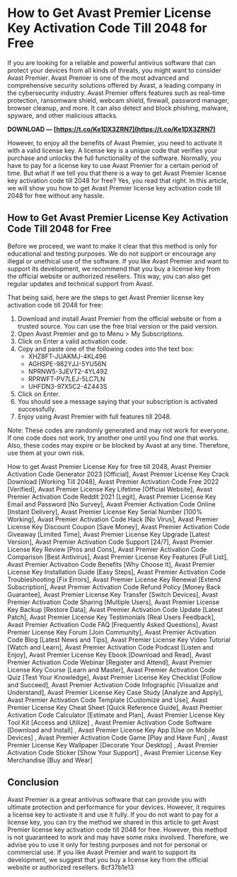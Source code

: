 # How to Get Avast Premier License Key Activation Code Till 2048 for Free
 
If you are looking for a reliable and powerful antivirus software that can protect your devices from all kinds of threats, you might want to consider Avast Premier. Avast Premier is one of the most advanced and comprehensive security solutions offered by Avast, a leading company in the cybersecurity industry. Avast Premier offers features such as real-time protection, ransomware shield, webcam shield, firewall, password manager, browser cleanup, and more. It can also detect and block phishing, malware, spyware, and other malicious attacks.
 
**DOWNLOAD — [https://t.co/Ke1DX3ZRN7](https://t.co/Ke1DX3ZRN7)**


 
However, to enjoy all the benefits of Avast Premier, you need to activate it with a valid license key. A license key is a unique code that verifies your purchase and unlocks the full functionality of the software. Normally, you have to pay for a license key to use Avast Premier for a certain period of time. But what if we tell you that there is a way to get Avast Premier license key activation code till 2048 for free? Yes, you read that right. In this article, we will show you how to get Avast Premier license key activation code till 2048 for free without any hassle.
 
## How to Get Avast Premier License Key Activation Code Till 2048 for Free
 
Before we proceed, we want to make it clear that this method is only for educational and testing purposes. We do not support or encourage any illegal or unethical use of the software. If you like Avast Premier and want to support its development, we recommend that you buy a license key from the official website or authorized resellers. This way, you can also get regular updates and technical support from Avast.
 
That being said, here are the steps to get Avast Premier license key activation code till 2048 for free:
 
1. Download and install Avast Premier from the official website or from a trusted source. You can use the free trial version or the paid version.
2. Open Avast Premier and go to Menu > My Subscriptions.
3. Click on Enter a valid activation code.
4. Copy and paste one of the following codes into the text box:
    - XHZ8FT-JUAKMJ-4KL496
    - AGHSPE-982YJJ-5YU56N
    - NPRNW5-3JEVT2-4YL492
    - RPRWFT-PV7LEJ-5LC7LN
    - UHFDN3-97X5C2-4Z443S
5. Click on Enter.
6. You should see a message saying that your subscription is activated successfully.
7. Enjoy using Avast Premier with full features till 2048.

Note: These codes are randomly generated and may not work for everyone. If one code does not work, try another one until you find one that works. Also, these codes may expire or be blocked by Avast at any time. Therefore, use them at your own risk.
 
How to get Avast Premier License Key for free till 2048,  Avast Premier Activation Code Generator 2023 [Official],  Avast Premier License Key Crack Download [Working Till 2048],  Avast Premier Activation Code Free 2022 [Verified],  Avast Premier License Key Lifetime [Official Website],  Avast Premier Activation Code Reddit 2021 [Legit],  Avast Premier License Key Email and Password [No Survey],  Avast Premier Activation Code Online [Instant Delivery],  Avast Premier License Key Serial Number [100% Working],  Avast Premier Activation Code Hack [No Virus],  Avast Premier License Key Discount Coupon [Save Money],  Avast Premier Activation Code Giveaway [Limited Time],  Avast Premier License Key Upgrade [Latest Version],  Avast Premier Activation Code Support [24/7],  Avast Premier License Key Review [Pros and Cons],  Avast Premier Activation Code Comparison [Best Antivirus],  Avast Premier License Key Features [Full List],  Avast Premier Activation Code Benefits [Why Choose It],  Avast Premier License Key Installation Guide [Easy Steps],  Avast Premier Activation Code Troubleshooting [Fix Errors],  Avast Premier License Key Renewal [Extend Subscription],  Avast Premier Activation Code Refund Policy [Money Back Guarantee],  Avast Premier License Key Transfer [Switch Devices],  Avast Premier Activation Code Sharing [Multiple Users],  Avast Premier License Key Backup [Restore Data],  Avast Premier Activation Code Update [Latest Patch],  Avast Premier License Key Testimonials [Real Users Feedback],  Avast Premier Activation Code FAQ [Frequently Asked Questions],  Avast Premier License Key Forum [Join Community],  Avast Premier Activation Code Blog [Latest News and Tips],  Avast Premier License Key Video Tutorial [Watch and Learn],  Avast Premier Activation Code Podcast [Listen and Enjoy],  Avast Premier License Key Ebook [Download and Read],  Avast Premier Activation Code Webinar [Register and Attend],  Avast Premier License Key Course [Learn and Master],  Avast Premier Activation Code Quiz [Test Your Knowledge],  Avast Premier License Key Checklist [Follow and Succeed],  Avast Premier Activation Code Infographic [Visualize and Understand],  Avast Premier License Key Case Study [Analyze and Apply],  Avast Premier Activation Code Template [Customize and Use],  Avast Premier License Key Cheat Sheet [Quick Reference Guide],  Avast Premier Activation Code Calculator [Estimate and Plan],  Avast Premier License Key Tool Kit [Access and Utilize] ,  Avast Premier Activation Code Software [Download and Install] ,  Avast Premier License Key App [Use on Mobile Devices] ,  Avast Premier Activation Code Game [Play and Have Fun] ,  Avast Premier License Key Wallpaper [Decorate Your Desktop] ,  Avast Premier Activation Code Sticker [Show Your Support] ,  Avast Premier License Key Merchandise [Buy and Wear]
 
## Conclusion
 
Avast Premier is a great antivirus software that can provide you with ultimate protection and performance for your devices. However, it requires a license key to activate it and use it fully. If you do not want to pay for a license key, you can try the method we shared in this article to get Avast Premier license key activation code till 2048 for free. However, this method is not guaranteed to work and may have some risks involved. Therefore, we advise you to use it only for testing purposes and not for personal or commercial use. If you like Avast Premier and want to support its development, we suggest that you buy a license key from the official website or authorized resellers.
 8cf37b1e13
 
